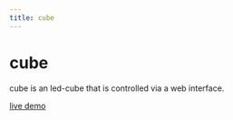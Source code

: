 ```yaml
---
title: cube
---
```


# cube

cube is an led-cube that is controlled via a web interface.

[live demo](demo)

